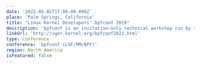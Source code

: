 ```yaml
---
date: '2022-05-02T17:00:00.000Z'
place: 'Palm Springs, California'
title: "Linux Kernel Developers' bpfconf 2019"
description: 'bpfconf is an invitation-only technical workshop run by the Linux community in order to bring BPF core developers together, to discuss new ideas and to work out improvements to the BPF subsystem that will make their way into future mainline kernels and into the LLVM BPF backend.'
linkUrl: 'http://vger.kernel.org/bpfconf2022.html'
type: Conference
conference: 'bpfconf (LSF/MM/BPF)'
region: North America
isFeatured: false
---
```

